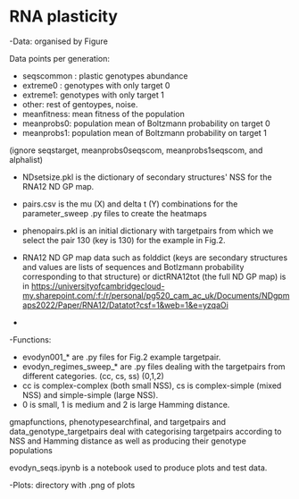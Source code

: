# RNA plasticity 

-Data: organised by Figure

Data points per generation:

- seqscommon : plastic genotypes abundance 
- extreme0 : genotypes with only target 0
- extreme1: genotypes with only target 1 
- other: rest of gentoypes, noise. 
- meanfitness: mean fitness of the population
- meanprobs0: population mean of Boltzmann probability on target 0
- meanprobs1: population mean of Boltzmann probability on target 1

(ignore seqstarget, meanprobs0seqscom, meanprobs1seqscom, and alphalist)

- NDsetsize.pkl is the dictionary of secondary structures' NSS for the RNA12 ND GP map.
- pairs.csv is the mu (X) and delta t (Y) combinations for the parameter_sweep .py files to create the heatmaps
- phenopairs.pkl is an initial dictionary with targetpairs from which we select the pair 130 (key is 130) for the example in Fig.2.

- RNA12 ND GP map data such as folddict (keys are secondary structures and values are lists of sequences and Botlzmann probability corresponding to that structure) or dictRNA12tot (the full ND GP map) is in https://universityofcambridgecloud-my.sharepoint.com/:f:/r/personal/pg520_cam_ac_uk/Documents/NDgpmaps2022/Paper/RNA12/Datatot?csf=1&web=1&e=yzqaOi
- 
-Functions: 

- evodyn001_* are .py files for Fig.2 example targetpair. 
- evodyn_regimes_sweep_* are .py files dealing with the targetpairs from different categories. (cc, cs, ss) (0,1,2)
- cc is complex-complex (both small NSS), cs is complex-simple (mixed NSS) and simple-simple (large NSS).
- 0 is small, 1 is medium and 2 is large Hamming distance.


gmapfunctions, phenotypesearchfinal, and targetpairs and data_genotype_targetpairs deal with categorising targetpairs according to NSS and Hamming distance as well as producing their genotype populations

evodyn_seqs.ipynb is a notebook used to produce plots and test data.

-Plots: directory with .png of plots
